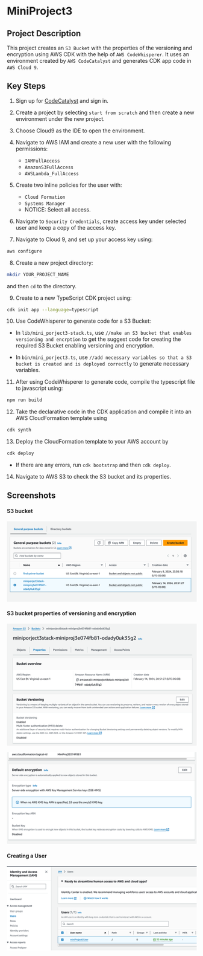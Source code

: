 # MiniProject3

## Project Description

This project creates an `S3 Bucket` with the properties of the versioning and encryption using AWS CDK with the help of `AWS CodeWhisperer`. It uses an environment created by `AWS CodeCatalyst` and generates CDK app code in `AWS Cloud 9`.

## Key Steps

1. Sign up for [CodeCatalyst](https://codecatalyst.aws/explore) and sign in.

2. Create a project by selecting `start from scratch` and then create a new environment under the new project. 

3. Choose Cloud9 as the IDE to open the environment.

4. Navigate to AWS IAM and create a new user with the following permissions:
    - `IAMFullAccess`
    - `AmazonS3FullAccess` 
    - `AWSLambda_FullAccess`

5. Create two inline policies for the user with: 
    - `Cloud Formation`
    - `Systems Manager`
    - NOTICE: Select all access.

6. Navigate to `Security Credentials`, create access key under selected user and keep a copy of the access key.

7. Navigate to Cloud 9, and set up your access key using:
```bash 
aws configure
```

8. Create a new project directory:
```bash 
mkdir YOUR_PROJECT_NAME
```
and then `cd` to the directory.

9. Create to a new TypeScript CDK project using:
```bash 
cdk init app --language=typescript
```

10. Use CodeWhisperer to generate code for a S3 Bucket:
  - In `lib/mini_porject3-stack.ts`, use `//make an S3 bucket that enables versioning and encrption` to get the suggest code for creating the required S3 Bucket enabling versioning and encryption.

  - In `bin/mini_porject3.ts`, use `//add necessary variables so that a S3 bucket is created and is deployed correctly` to generate necessary variables.

11. After using CodeWhisperer to generate code, compile the typescript file to javascript using:
```bash
npm run build
```

12. Take the declarative code in the CDK application and compile it into an AWS CloudFormation template using
```bash
cdk synth
```

13. Deploy the CloudFormation template to your AWS account by
```bash 
cdk deploy
```
  - If there are any errors, run `cdk bootstrap` and then `cdk deploy`.

14. Navigate to AWS S3 to check the S3 bucket and its properties.

## Screenshots

#### S3 bucket
![bucket](screenshots/S3-bucket.png)

#### S3 bucket properties of versioning and encryption
![versioning](screenshots/enabled-versioning.png)

![encryption](screenshots/enabled-encryption.png)

#### Creating a User
![user](screenshots/user.png)

